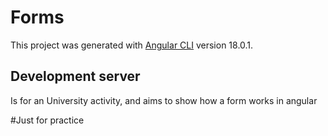 # Forms

This project was generated with [Angular CLI](https://github.com/angular/angular-cli) version 18.0.1.

## Development server

Is for an University activity, and aims to show how a form works in angular

#Just for practice
